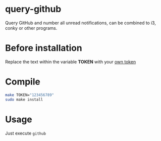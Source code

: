 # query-github
Query GitHub and number all unread notifications, can be combined to i3, conky or other programs.

# Before installation

Replace the text within the variable **TOKEN** with your [own token](https://github.com/settings/tokens/new?scopes=notifications&description=query-github)

# Compile

```bash
make TOKEN="123456789"
sudo make install
```

# Usage

Just execute `github`
